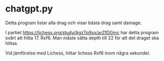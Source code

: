 # chatgpt.py

Detta program listar alla drag och visar bästa drag samt damage.

I partiet https://lichess.org/study/AgzTp9sx/arZfDGmc har detta program svårt att hitta 17. Rxf6.
Man måste sätta depth till 22 för att det draget ska hittas. 

Vid jämförelse med Lichess, hittar lichess Rxf6 inom några sekunder.